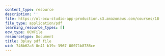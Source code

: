 ```yaml
---
content_type: resource
description: ''
file: https://ol-ocw-studio-app-production.s3.amazonaws.com/courses/18-06sc-linear-algebra-fall-2011/746b62a30e41b19c396700071b8786ce_55AoWKZZtww.pdf
file_type: application/pdf
learning_resource_types: []
ocw_type: OCWFile
resourcetype: Document
title: 3play pdf file
uid: 746b62a3-0e41-b19c-3967-00071b8786ce
---
```

